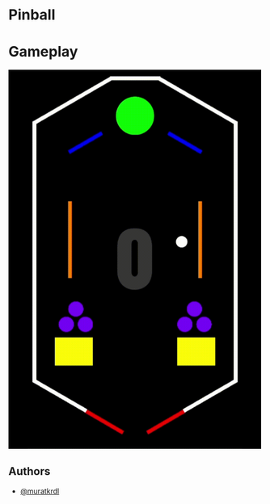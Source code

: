 
# Pinball



# Gameplay

<img src="https://github.com/muratkrdl/Pinball/blob/main/Gameplay.gif" width="500">


## Authors

- [@muratkrdl](https://github.com/muratkrdl)

